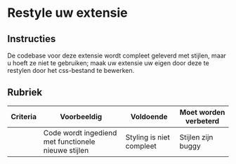 # Restyle uw extensie

## Instructies

De codebase voor deze extensie wordt compleet geleverd met stijlen, maar u hoeft ze niet te gebruiken; maak uw extensie uw eigen door deze te restylen door het css-bestand te bewerken.

## Rubriek

| Criteria | Voorbeeldig                                    | Voldoende              | Moet worden verbeterd |
| -------- | -------------------------------------------- | --------------------- | ----------------- |
|          | Code wordt ingediend met functionele nieuwe stijlen | Styling is niet compleet | Stijlen zijn buggy  |